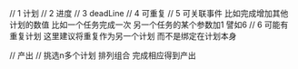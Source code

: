 // 1 计划
// 2 进度
// 3 deadLine
// 4 可重复
// 5 可关联事件 比如完成增加其他计划的数值 比如一个任务完成一次 另一个任务的某个参数加1 譬如6
// 6 可能有重复计划 这里建议将重复作为另一个计划 而不是绑定在计划本身

// 产出
// 挑选n多个计划 排列组合 完成相应得到产出